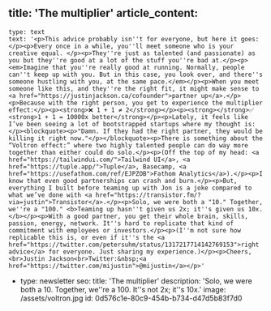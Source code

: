 title: 'The multiplier'
article_content:
  -
    type: text
    text: '<p>This advice probably isn''t for everyone, but here it goes:</p><p>Every once in a while, you''ll meet someone who is your creative equal. </p><p>They''re just as talented (and passionate) as you but they''re good at a lot of the stuff you''re bad at.</p><p><em>Imagine that you''re really good at running. Normally, people can''t keep up with you. But in this case, you look over, and there''s someone hustling with you, at the same pace.</em></p><p>When you meet someone like this, and they''re the right fit, it might make sense to <a href="https://justinjackson.ca/cofounder">partner up</a>.</p><p>Because with the right person, you get to experience the multiplier effect:</p><p><strong>❌ 1 + 1 ≠ 2</strong></p><p><strong></strong>✅ <strong>1 + 1 = 10000x better</strong></p><p>Lately, it feels like I’ve been seeing a lot of bootstrapped startups where my thought is:</p><blockquote><p>"Damn. If they had the right partner, they would be killing it right now."</p></blockquote><p>There is something about the “Voltron effect:” where two highly talented people can do way more together than either could do solo.</p><p>(Off the top of my head: <a href="https://tailwindui.com/">Tailwind UI</a>, <a href="https://tuple.app/">Tuple</a>, Basecamp, <a href="https://usefathom.com/ref/EJPZOB">Fathom Analytics</a>).</p><p>I know that even good partnerships can crash and burn.</p><p>But, everything I built before teaming up with Jon is a joke compared to what we’ve done with <a href="https://transistor.fm/?via=justin">Transistor</a>.</p><p>Solo, we were both a "10." Together, we''re a "100." <b>Teaming up hasn''t given us 2x; it''s given us 10x.</b></p><p>With a good partner, you get their whole brain, skills, passion, energy, network. It''s hard to replicate that kind of commitment with employees or investors.</p><p>(I''m not sure how replicable this is, or even if it''s the <a href="https://twitter.com/petersuhm/status/1317217714142769153">right advice</a> for everyone. Just sharing my experience.)</p><p>Cheers,<br>Justin Jackson<br>Twitter:&nbsp;<a href="https://twitter.com/mijustin">@mijustin</a></p>'
  -
    type: newsletter
seo:
  title: 'The multiplier'
  description: 'Solo, we were both a 10. Together, we''re a 100. It''s not 2x; it''s 10x.'
  image: /assets/voltron.jpg
id: 0d576c1e-80c9-454b-b734-d47d5b83f7d0
